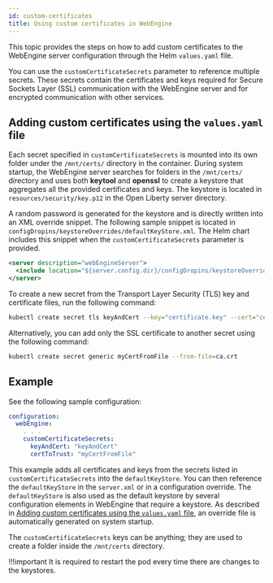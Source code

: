 ```yaml
---
id: custom-certificates
title: Using custom certificates in WebEngine
---
```


This topic provides the steps on how to add custom certificates to the WebEngine server configuration through the Helm `values.yaml` file.

You can use the `customCertificateSecrets` parameter to reference multiple secrets. These secrets contain the certificates and keys required for Secure Sockets Layer (SSL) communication with the WebEngine server and for encrypted communication with other services.

## Adding custom certificates using the `values.yaml` file

Each secret specified in `customCertificateSecrets` is mounted into its own folder under the `/mnt/certs/` directory in the container. During system startup, the WebEngine server searches for folders in the `/mnt/certs/` directory and uses both **keytool** and **openssl** to create a keystore that aggregates all the provided certificates and keys. The keystore is located in `resources/security/key.p12` in the Open Liberty server directory.

A random password is generated for the keystore and is directly written into an XML override snippet. The following sample snippet is located in `configDropins/keystoreOverrides/defaultKeyStore.xml`. The Helm chart includes this snippet when the `customCertificateSecrets` parameter is provided.

```xml
<server description="webEngineServer">
  <include location="${server.config.dir}/configDropins/keystoreOverrides/defaultKeyStore.xml"/>
</server>
```

To create a new secret from the Transport Layer Security (TLS) key and certificate files, run the following command:

```sh
kubectl create secret tls keyAndCert --key="certificate.key" --cert="certificate.crt"
```

Alternatively, you can add only the SSL certificate to another secret using the following command:

```sh
kubectl create secret generic myCertFromFile --from-file=ca.crt
```

## Example

See the following sample configuration:

```yaml
configuration:
  webEngine:
    . . .
    customCertificateSecrets:
      keyAndCert: "keyAndCert"
      certToTrust: "myCertFromFile"
```

This example adds all certificates and keys from the secrets listed in `customCertificateSecrets` into the `defaultKeyStore`. You can then reference the `defaultKeyStore` in the `server.xml` or in a configuration override. The `defaultKeyStore` is also used as the default keystore by several configuration elements in WebEngine that require a keystore. As described in [Adding custom certificates using the `values.yaml` file](#adding-custom-certificates-using-the-valuesyaml-file), an override file is automatically generated on system startup.

The `customCertificateSecrets` keys can be anything; they are used to create a folder inside the `/mnt/certs` directory.

!!!important
    It is required to restart the pod every time there are changes to the keystores.
